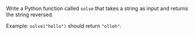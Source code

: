 Write a Python function called `solve` that takes a string as input and returns the string reversed.

Example:
`solve("hello")` should return `"olleh"`.